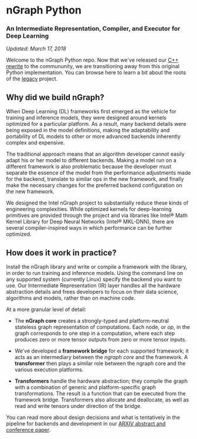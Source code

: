 # nGraph Python 

### An Intermediate Representation, Compiler, and Executor for Deep Learning

*Updated: March 17, 2018* 

Welcome to the nGraph Python repo. Now that we've released our [C++ rewrite]
to the commununity, we are transitioning away from this original Python
implementation. You can browse here to learn a bit about the roots of the
[legacy] project.  


## Why did we build nGraph?

When Deep Learning (DL) frameworks first emerged as the vehicle for training and 
inference models, they were designed around kernels optimized for a particular 
platform. As a result, many backend details were being exposed in the model 
definitions, making the adaptability and portability of DL models to other or 
more advanced backends inherently complex and expensive.

The traditional approach means that an algorithm developer cannot easily adapt 
his or her model to different backends. Making a model run on a different 
framework is also problematic because the developer must separate the essence of 
the model from the performance adjustments made for the backend, translate to 
similar ops in the new framework, and finally make the necessary changes for 
the preferred backend configuration on the new framework.

We designed the Intel nGraph project to substantially reduce these kinds of 
engineering complexities. While optimized kernels for deep-learning primitives 
are provided through the project and via libraries like Intel® Math Kernel Library 
for Deep Neural Networks (Intel® MKL-DNN), there are several compiler-inspired 
ways in which performance can be further optimized. 


## How does it work in practice?

Install the nGraph library and write or compile a framework with the library, 
in order to run training and inference models. Using the command line on any 
supported system (currently Linux) specify the backend you want to use. Our 
Intermediate Representation (IR) layer handles all the hardware abstraction 
details and frees developers to focus on their data science, algorithms and 
models, rather than on machine code.

At a more granular level of detail: 

* The **nGraph core** creates a strongly-typed and platform-neutral stateless 
  graph representation of computations. Each node, or *op*, in the graph 
  corresponds to one step in a computation, where each step produces zero or 
  more tensor outputs from zero or more tensor inputs.

* We've developed a **framework bridge** for each supported framework; it acts 
  as an intermediary between the *ngraph core* and the framework. A **transformer** 
  then plays a similar role between the ngraph core and the various execution 
  platforms.

* **Transformers** handle the hardware abstraction; they compile the graph with 
  a combination of generic and platform-specific graph transformations. The 
  result is a function that can be executed from the framework bridge. 
  Transformers also allocate and deallocate, as well as read and write tensors 
  under direction of the bridge.
  
You can read more about design decisions and what is tentatively in the pipeline 
for backends and development in our [ARXIV abstract and conference paper].


[C++ rewrite]:http://github.com/NervanaSystems/ngraph 
[legacy]:legacy_README.md
[ARXIV abstract and conference paper]:https://arxiv.org/pdf/1801.08058.pdf
